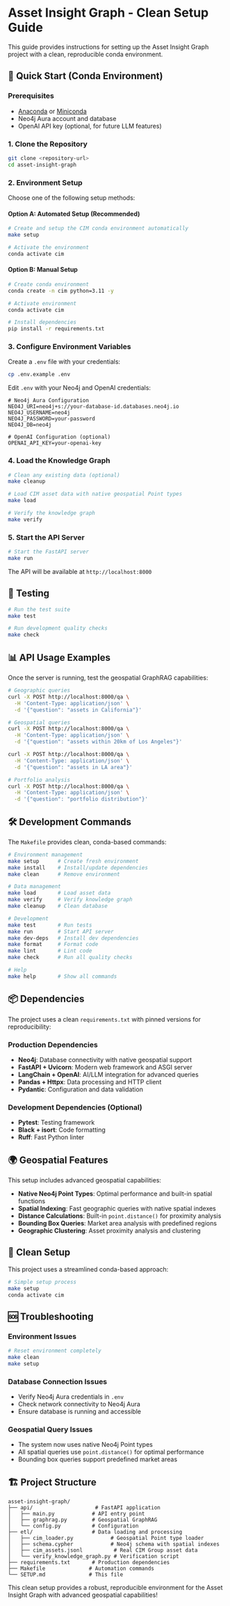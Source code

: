# Asset Insight Graph - Clean Setup Guide

This guide provides instructions for setting up the Asset Insight Graph project with a clean, reproducible conda environment.

## 🚀 Quick Start (Conda Environment)

### Prerequisites
- [Anaconda](https://www.anaconda.com/products/distribution) or [Miniconda](https://docs.conda.io/en/latest/miniconda.html)
- Neo4j Aura account and database
- OpenAI API key (optional, for future LLM features)

### 1. Clone the Repository

```bash
git clone <repository-url>
cd asset-insight-graph
```

### 2. Environment Setup

Choose one of the following setup methods:

#### Option A: Automated Setup (Recommended)

```bash
# Create and setup the CIM conda environment automatically
make setup

# Activate the environment
conda activate cim
```

#### Option B: Manual Setup

```bash
# Create conda environment
conda create -n cim python=3.11 -y

# Activate environment
conda activate cim

# Install dependencies
pip install -r requirements.txt
```

### 3. Configure Environment Variables

Create a `.env` file with your credentials:

```bash
cp .env.example .env
```

Edit `.env` with your Neo4j and OpenAI credentials:

```env
# Neo4j Aura Configuration
NEO4J_URI=neo4j+s://your-database-id.databases.neo4j.io
NEO4J_USERNAME=neo4j
NEO4J_PASSWORD=your-password
NEO4J_DB=neo4j

# OpenAI Configuration (optional)
OPENAI_API_KEY=your-openai-key
```

### 4. Load the Knowledge Graph

```bash
# Clean any existing data (optional)
make cleanup

# Load CIM asset data with native geospatial Point types
make load

# Verify the knowledge graph
make verify
```

### 5. Start the API Server

```bash
# Start the FastAPI server
make run
```

The API will be available at `http://localhost:8000`

## 🧪 Testing

```bash
# Run the test suite
make test

# Run development quality checks
make check
```

## 📊 API Usage Examples

Once the server is running, test the geospatial GraphRAG capabilities:

```bash
# Geographic queries
curl -X POST http://localhost:8000/qa \
  -H 'Content-Type: application/json' \
  -d '{"question": "assets in California"}'

# Geospatial queries
curl -X POST http://localhost:8000/qa \
  -H 'Content-Type: application/json' \
  -d '{"question": "assets within 20km of Los Angeles"}'

curl -X POST http://localhost:8000/qa \
  -H 'Content-Type: application/json' \
  -d '{"question": "assets in LA area"}'

# Portfolio analysis
curl -X POST http://localhost:8000/qa \
  -H 'Content-Type: application/json' \
  -d '{"question": "portfolio distribution"}'
```

## 🛠️ Development Commands

The `Makefile` provides clean, conda-based commands:

```bash
# Environment management
make setup      # Create fresh environment
make install    # Install/update dependencies
make clean      # Remove environment

# Data management
make load       # Load asset data
make verify     # Verify knowledge graph
make cleanup    # Clean database

# Development
make test       # Run tests
make run        # Start API server
make dev-deps   # Install dev dependencies
make format     # Format code
make lint       # Lint code
make check      # Run all quality checks

# Help
make help       # Show all commands
```

## 📦 Dependencies

The project uses a clean `requirements.txt` with pinned versions for reproducibility:

### Production Dependencies
- **Neo4j**: Database connectivity with native geospatial support
- **FastAPI + Uvicorn**: Modern web framework and ASGI server
- **LangChain + OpenAI**: AI/LLM integration for advanced queries
- **Pandas + Httpx**: Data processing and HTTP client
- **Pydantic**: Configuration and data validation

### Development Dependencies (Optional)
- **Pytest**: Testing framework
- **Black + isort**: Code formatting
- **Ruff**: Fast Python linter

## 🌍 Geospatial Features

This setup includes advanced geospatial capabilities:

- **Native Neo4j Point Types**: Optimal performance and built-in spatial functions
- **Spatial Indexing**: Fast geographic queries with native spatial indexes
- **Distance Calculations**: Built-in `point.distance()` for proximity analysis
- **Bounding Box Queries**: Market area analysis with predefined regions
- **Geographic Clustering**: Asset proximity analysis and clustering

## 🔄 Clean Setup

This project uses a streamlined conda-based approach:

```bash
# Simple setup process
make setup
conda activate cim
```

## 🆘 Troubleshooting

### Environment Issues
```bash
# Reset environment completely
make clean
make setup
```

### Database Connection Issues
- Verify Neo4j Aura credentials in `.env`
- Check network connectivity to Neo4j Aura
- Ensure database is running and accessible

### Geospatial Query Issues
- The system now uses native Neo4j Point types
- All spatial queries use `point.distance()` for optimal performance
- Bounding box queries support predefined market areas

## 🏗️ Project Structure

```
asset-insight-graph/
├── api/                    # FastAPI application
│   ├── main.py            # API entry point
│   ├── graphrag.py        # Geospatial GraphRAG
│   └── config.py          # Configuration
├── etl/                   # Data loading and processing
│   ├── cim_loader.py            # Geospatial Point type loader
│   ├── schema.cypher            # Neo4j schema with spatial indexes
│   ├── cim_assets.jsonl          # Real CIM Group asset data
│   └── verify_knowledge_graph.py # Verification script
├── requirements.txt       # Production dependencies
├── Makefile              # Automation commands
└── SETUP.md              # This file
```

This clean setup provides a robust, reproducible environment for the Asset Insight Graph with advanced geospatial capabilities! 